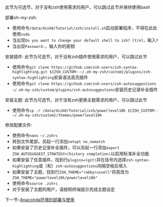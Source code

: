 此节为可选节，对于没有zsh使用需求的用户，可以跳过此节并保持使用bash

部署oh-my-zsh:
* 使用命令`/data/disk0/Tutorial/zsh/install.sh`启动部署程序，不得在此处使用`sudo`
* 当出现`Do you want to change your default shell to zsh? [Y/n]`，输入`Y`
* 当出现`Password:`，输入你的密钥

安装插件:
此节为可选节，对于没有zsh插件使用需求的用户，可以跳过此节

* 使用命令`git clone https://github.com/zsh-users/zsh-syntax-highlighting.git ${ZSH_CUSTOM:-~/.oh-my-zsh/custom}/plugins/zsh-syntax-highlighting`安装语法高亮插件
* 使用命令`git clone https://github.com/zsh-users/zsh-autosuggestions ~/.oh-my-zsh/custom/plugins/zsh-autosuggestions`安装历史记录补全插件

安装主题:
此节为可选节，对于没有zsh更换主题需求的用户，可以跳过此节

* 使用命令`cp -r /data/disk0/Tutorial/zsh/powerlevel10k ${ZSH_CUSTOM:-~/.oh-my-zsh/custom}/themes/powerlevel10k`

修改配置文件:

* 使用命令`nano ~/.zshrc`
* 转到文件尾部，另起一行添加`setopt no_nomatch`
* 如果安装了历史记录补全插件，可以另起一行添加`export ZSH_AUTOSUGGEST_STRATEGY=(history completion)`以启用标准补全功能
* 如果安装了任意插件，找到行`plugins=(git)`并在括号内选择`zsh-syntax-highlighting`或（和）`zsh-autosuggestions`间隔空格后填入
* 如果安装了主题，找到行`ZSH_THEME="robbyrussell"`将其改为`ZSH_THEME="powerlevel10k/powerlevel10k"`
* 使用命令`source .zshrc`
* 对于安装了主题的用户，请按照终端提示完成主题设定


下一节-[Anaconda环境的部署与使用](https://github.com/alkalimc/H100-Server-Guidebook/blob/main/chapter/general/anaconda.md)